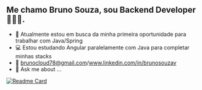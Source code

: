 ## Me chamo Bruno Souza, sou Backend Developer 🧑🏻‍💻.


- 🔭 Atualmente estou em busca da minha primeira oportunidade para trabalhar com Java/Spring
- 💻 Estou estudando Angular paralelamente com Java para completar minhas stacks
- 📩 brunocloud78@gmail.com/www.linkedin.com/in/brunosouzav
- 💬 Ask me about ...


[![Readme Card](https://github-readme-stats.vercel.app/api/pin/?username=anuraghazra&repo=github-readme-stats)](https://github.com/anuraghazra/github-readme-stats)

